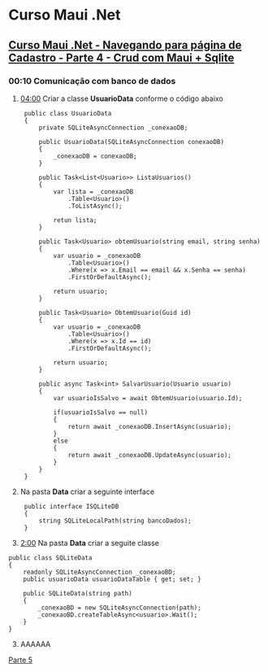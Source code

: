 # Curso Maui .Net

## [Curso Maui .Net - Navegando para página de Cadastro - Parte 4 - Crud com Maui + Sqlite](https://youtu.be/Sj0Ew5hiERs?si=ZDAz2cZQxDjVgBdY)

### 00:10 Comunicação com banco de dados

1. [04:00](https://youtu.be/Sj0Ew5hiERs?t=243) Criar a classe **UsuarioData** conforme o código abaixo
   
   ```
    public class UsuarioData
    {
        private SQLiteAsyncConnection _conexaoDB;

        public UsuarioData(SQLiteAsyncConnection conexaoDB)
        {
            _conexaoDB = conexaoDB;
        }

        public Task<List<Usuario>> ListaUsuarios()
        {
            var lista = _conexaoDB
                .Table<Usuario>()
                .ToListAsync();

            retun lista;                
        }

        public Task<Usuario> obtemUsuario(string email, string senha)
        {
            var usuario = _conexaoDB
                .Table<Usuario>()
                .Where(x => x.Email == email && x.Senha == senha)
                .FirstOrDefaultAsync();

            return usuario;
        }

        public Task<Usuario> ObtemUsuario(Guid id)
        {
            var usuario = _conexaoDB
                .Table<Usuario>()
                .Where(x => x.Id == id)
                .FirstOrDefaultAsync();

            return usuario;
        }

        public async Task<int> SalvarUsuario(Usuario usuario)
        {
            var usuarioIsSalvo = await ObtemUsuario(usuario.Id);

            if(usuarioIsSalvo == null)
            {
                return await _conexaoDB.InsertAsync(usuario);
            }
            else
            {
                return await _conexaoDB.UpdateAsync(usuario);
            }
        }
    }
   ```
   
2. Na pasta **Data** criar a seguinte interface
   
   ```
    public interface ISQLiteDB
    {
        string SQLiteLocalPath(string bancoDados);
    }
   ```

3. [2:00](https://youtu.be/Sj0Ew5hiERs?t=119) Na pasta **Data** criar a seguite classe

```
public class SQLiteData
{
    readonly SQLiteAsyncConnection _conexaoBD;
    public usuarioData usuarioDataTable { get; set; }

    public SQLiteData(string path)
    {
        _conexaoBD = new SQLiteAsyncConnection(path);
        _conexaoBD.createTableAsync<usuario>.Wait();
    }
}
```

3. AAAAAA

[Parte 5](curso-maui-net-p4.md)

<!--
# Curso Maui .Net
## Curso Maui .Net - Navegando para página de Cadastro - Parte 4 - Crud com Maui + Sqlite
### 00:10 Comunicação com banco de dados
#### Criar a classe UsuarioData
##### SalvarUsuario(Usuario usuario)
-->
